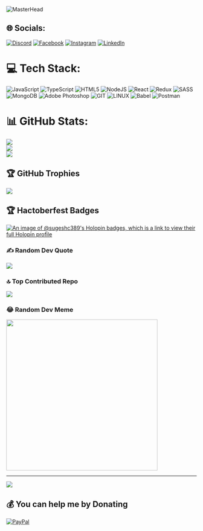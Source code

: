 ![MasterHead](https://res.cloudinary.com/practicaldev/image/fetch/s--O3hycoaa--/c_limit%2Cf_auto%2Cfl_progressive%2Cq_66%2Cw_800/https://dev-to-uploads.s3.amazonaws.com/uploads/articles/j8wo9f1mou6g5469671h.gif)
## 🌐 Socials:
[![Discord](https://img.shields.io/badge/Discord-%237289DA.svg?logo=discord&logoColor=white)](https://discord.gg/sugeshc389#02389) [![Facebook](https://img.shields.io/badge/Facebook-%231877F2.svg?logo=Facebook&logoColor=white)](https://facebook.com/sugeshc389) [![Instagram](https://img.shields.io/badge/Instagram-%23E4405F.svg?logo=Instagram&logoColor=white)](https://instagram.com/sugeshc389) [![LinkedIn](https://img.shields.io/badge/LinkedIn-%230077B5.svg?logo=linkedin&logoColor=white)](https://linkedin.com/in/sugeshc389) 

# 💻 Tech Stack:
![JavaScript](https://img.shields.io/badge/javascript-%23323330.svg?style=for-the-badge&logo=javascript&logoColor=%23F7DF1E) ![TypeScript](https://img.shields.io/badge/typescript-%23007ACC.svg?style=for-the-badge&logo=typescript&logoColor=white) ![HTML5](https://img.shields.io/badge/html5-%23E34F26.svg?style=for-the-badge&logo=html5&logoColor=white) ![NodeJS](https://img.shields.io/badge/node.js-6DA55F?style=for-the-badge&logo=node.js&logoColor=white) ![React](https://img.shields.io/badge/react-%2320232a.svg?style=for-the-badge&logo=react&logoColor=%2361DAFB) ![Redux](https://img.shields.io/badge/redux-%23593d88.svg?style=for-the-badge&logo=redux&logoColor=white) ![SASS](https://img.shields.io/badge/SASS-hotpink.svg?style=for-the-badge&logo=SASS&logoColor=white) ![MongoDB](https://img.shields.io/badge/MongoDB-%234ea94b.svg?style=for-the-badge&logo=mongodb&logoColor=white) ![Adobe Photoshop](https://img.shields.io/badge/adobe%20photoshop-%2331A8FF.svg?style=for-the-badge&logo=adobe%20photoshop&logoColor=white) ![GIT](https://img.shields.io/badge/Git-fc6d26?style=for-the-badge&logo=git&logoColor=white) ![LINUX](https://img.shields.io/badge/Linux-FCC624?style=for-the-badge&logo=linux&logoColor=black) ![Babel](https://img.shields.io/badge/Babel-F9DC3e?style=for-the-badge&logo=babel&logoColor=black) ![Postman](https://img.shields.io/badge/Postman-FF6C37?style=for-the-badge&logo=postman&logoColor=white)
# 📊 GitHub Stats:
![](https://github-readme-stats.vercel.app/api?username=sugeshc389&theme=radical&hide_border=false&include_all_commits=true&count_private=false)<br/>
![](https://github-readme-streak-stats.herokuapp.com/?user=sugeshc389&theme=radical&hide_border=false)<br/>
![](https://github-readme-stats.vercel.app/api/top-langs/?username=sugeshc389&theme=radical&hide_border=false&include_all_commits=true&count_private=false&layout=compact)

## 🏆 GitHub Trophies
![](https://github-profile-trophy.vercel.app/?username=sugeshc389&theme=radical&no-frame=false&no-bg=true&margin-w=4)

## 🏆 Hactoberfest Badges
[![An image of @sugeshc389's Holopin badges, which is a link to view their full Holopin profile](https://holopin.me/sugeshc389)](https://holopin.io/@sugeshc389)


### ✍️ Random Dev Quote
![](https://quotes-github-readme.vercel.app/api?type=horizontal&theme=radical)

### 🔝 Top Contributed Repo
![](https://github-contributor-stats.vercel.app/api?username=sugeshc389&limit=5&theme=tokyonight&combine_all_yearly_contributions=true)

### 😂 Random Dev Meme
<img src='https://randommeme-five.vercel.app/' style="height: 400px;"/>

---
[![](https://visitcount.itsvg.in/api?id=sugeshc389&icon=0&color=0)](https://visitcount.itsvg.in)

  ## 💰 You can help me by Donating
  [![PayPal](https://img.shields.io/badge/PayPal-00457C?style=for-the-badge&logo=paypal&logoColor=white)](https://paypal.me/sugeshc389@gmail.com) 

  
<!-- Proudly created with GPRM ( https://gprm.itsvg.in ) -->
